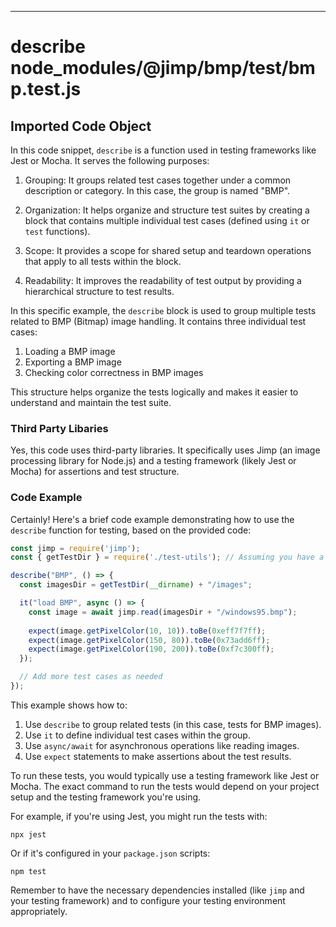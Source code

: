 

  

  
---
# describe node_modules/@jimp/bmp/test/bmp.test.js
## Imported Code Object
In this code snippet, `describe` is a function used in testing frameworks like Jest or Mocha. It serves the following purposes:

1. Grouping: It groups related test cases together under a common description or category. In this case, the group is named "BMP".

2. Organization: It helps organize and structure test suites by creating a block that contains multiple individual test cases (defined using `it` or `test` functions).

3. Scope: It provides a scope for shared setup and teardown operations that apply to all tests within the block.

4. Readability: It improves the readability of test output by providing a hierarchical structure to test results.

In this specific example, the `describe` block is used to group multiple tests related to BMP (Bitmap) image handling. It contains three individual test cases:

1. Loading a BMP image
2. Exporting a BMP image
3. Checking color correctness in BMP images

This structure helps organize the tests logically and makes it easier to understand and maintain the test suite.

### Third Party Libaries

Yes, this code uses third-party libraries. It specifically uses Jimp (an image processing library for Node.js) and a testing framework (likely Jest or Mocha) for assertions and test structure.

### Code Example

Certainly! Here's a brief code example demonstrating how to use the `describe` function for testing, based on the provided code:

```javascript
const jimp = require('jimp');
const { getTestDir } = require('./test-utils'); // Assuming you have a utility function to get the test directory

describe("BMP", () => {
  const imagesDir = getTestDir(__dirname) + "/images";

  it("load BMP", async () => {
    const image = await jimp.read(imagesDir + "/windows95.bmp");
    
    expect(image.getPixelColor(10, 10)).toBe(0xeff7f7ff);
    expect(image.getPixelColor(150, 80)).toBe(0x73add6ff);
    expect(image.getPixelColor(190, 200)).toBe(0xf7c300ff);
  });

  // Add more test cases as needed
});
```

This example shows how to:

1. Use `describe` to group related tests (in this case, tests for BMP images).
2. Use `it` to define individual test cases within the group.
3. Use `async/await` for asynchronous operations like reading images.
4. Use `expect` statements to make assertions about the test results.

To run these tests, you would typically use a testing framework like Jest or Mocha. The exact command to run the tests would depend on your project setup and the testing framework you're using.

For example, if you're using Jest, you might run the tests with:

```
npx jest
```

Or if it's configured in your `package.json` scripts:

```
npm test
```

Remember to have the necessary dependencies installed (like `jimp` and your testing framework) and to configure your testing environment appropriately.


  